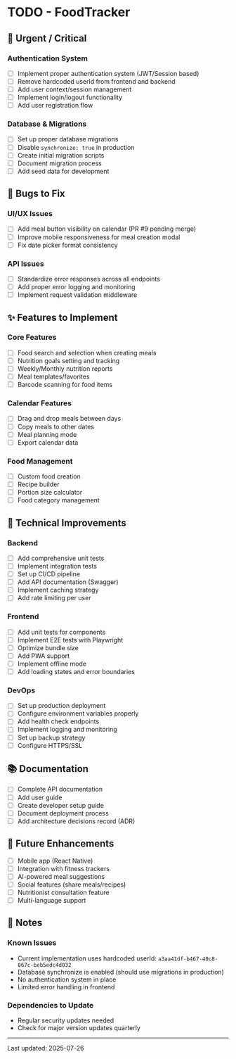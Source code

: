 # TODO - FoodTracker

## 🚨 Urgent / Critical

### Authentication System
- [ ] Implement proper authentication system (JWT/Session based)
- [ ] Remove hardcoded userId from frontend and backend
- [ ] Add user context/session management
- [ ] Implement login/logout functionality
- [ ] Add user registration flow

### Database & Migrations
- [ ] Set up proper database migrations
- [ ] Disable `synchronize: true` in production
- [ ] Create initial migration scripts
- [ ] Document migration process
- [ ] Add seed data for development

## 🐛 Bugs to Fix

### UI/UX Issues
- [ ] Add meal button visibility on calendar (PR #9 pending merge)
- [ ] Improve mobile responsiveness for meal creation modal
- [ ] Fix date picker format consistency

### API Issues
- [ ] Standardize error responses across all endpoints
- [ ] Add proper error logging and monitoring
- [ ] Implement request validation middleware

## ✨ Features to Implement

### Core Features
- [ ] Food search and selection when creating meals
- [ ] Nutrition goals setting and tracking
- [ ] Weekly/Monthly nutrition reports
- [ ] Meal templates/favorites
- [ ] Barcode scanning for food items

### Calendar Features
- [ ] Drag and drop meals between days
- [ ] Copy meals to other dates
- [ ] Meal planning mode
- [ ] Export calendar data

### Food Management
- [ ] Custom food creation
- [ ] Recipe builder
- [ ] Portion size calculator
- [ ] Food category management

## 🔧 Technical Improvements

### Backend
- [ ] Add comprehensive unit tests
- [ ] Implement integration tests
- [ ] Set up CI/CD pipeline
- [ ] Add API documentation (Swagger)
- [ ] Implement caching strategy
- [ ] Add rate limiting per user

### Frontend
- [ ] Add unit tests for components
- [ ] Implement E2E tests with Playwright
- [ ] Optimize bundle size
- [ ] Add PWA support
- [ ] Implement offline mode
- [ ] Add loading states and error boundaries

### DevOps
- [ ] Set up production deployment
- [ ] Configure environment variables properly
- [ ] Add health check endpoints
- [ ] Implement logging and monitoring
- [ ] Set up backup strategy
- [ ] Configure HTTPS/SSL

## 📚 Documentation

- [ ] Complete API documentation
- [ ] Add user guide
- [ ] Create developer setup guide
- [ ] Document deployment process
- [ ] Add architecture decisions record (ADR)

## 🎯 Future Enhancements

- [ ] Mobile app (React Native)
- [ ] Integration with fitness trackers
- [ ] AI-powered meal suggestions
- [ ] Social features (share meals/recipes)
- [ ] Nutritionist consultation feature
- [ ] Multi-language support

## 📝 Notes

### Known Issues
- Current implementation uses hardcoded userId: `a3aa41df-b467-40c8-867c-beb5edc4d032`
- Database synchronize is enabled (should use migrations in production)
- No authentication system in place
- Limited error handling in frontend

### Dependencies to Update
- Regular security updates needed
- Check for major version updates quarterly

---

Last updated: 2025-07-26